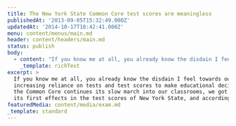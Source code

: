 ```yaml
---
title: The New York State Common Core test scores are meaningless
publishedAt: '2013-09-05T15:32:49.000Z'
updatedAt: '2014-10-17T18:42:41.000Z'
menu: content/menus/main.md
header: content/headers/main.md
status: publish
body:
  - content: "If you know me at all, you already know the disdain I feel towards our increasing reliance on tests and test scores to make educational decisions. As the Common Core continues its slow march into our classrooms, we got to see its first effects in the test scores of New York State, and according to pretty much everyone, they were terrible. I [posted the other day](https://jamesdigioia.com/editorial-trouble-common-core/) with some of the explanations as to why.\n\nHowever, all of that leaves out some of the intricacies as to how the proficiency rates are calculated. Essentially, students take the test, they get a certain percentage of questions correct, and they are placed into different categories (failing, passing, superawesome, whathaveyou) based on cut points.\n\nThis is one of those moments that should easily expose to anyone that test scores are not \"objective\" measures by any means: they're actually heavily reliant on the biases and assumptions of individuals and groups of individuals who decide what the cutoff points for each particular area.\n\nAt least in the case of New York, if not most Common Core states, the process for setting cut scores (and thus proficiency rates) relied on a series of assumptions that makes the final proficiency rates pretty much useless. The ever-hilarious Jersey Jazzman [has a great rundown of how we ended up with the cut scores we got](http://jerseyjazzman.blogspot.com/2013/08/scoring-ny-tests-with-triple-lindy.html):\n\n<ExtendedQuote>\n  * Start with \"college and career ready,\" an ill-defined phrase that could mean just about anything. Leap to freshman year GPA in selected courses at a limited number of four-year colleges. Could be graded on or off a curve (normative or criteria-based -- more on this later); varies widely between professors, schools, and courses; doesn't necessarily indicate whether the student's entire college experience was \"successful.\"\n  * Spring to SAT/PSAT scores, somewhat correlated to first year college GPA, but a normative assessment (meaning a set number of students must score at each percentile -- someone's got to lose). This is a test, by the way, tightly correlated to family income.\n  * Bounce to 8th grade NY State test scores, which are given three years before the SAT. Carom (got a thesaurus?) to 3rd through 7th NY State test scores, which would assume all children follow the same learning trajectory.\n  * Jounce (SAT word!) to teacher/principal evaluations and school evaluations and student retention decisions.\n</ExtendedQuote>\n\nThis is absurd. You start with a meaningless assumption, tie it to wildly varied data, and then project it back 10 years through more meaningless assumptions and useless data to come up with cut points for 3rd graders.\n\nThis is the data we're going to use to make major decisions about teachers, which ones get fired, which ones get raises, as well as schools, which ones get closed, which ones get funding. It borders on the absurd. The big problem is those who actually make the decisions don't have any idea what this is all about. They don't know where the numbers come from, they don't know what they mean, and they don't know how tenuous the data really is.\n\n[The absurdity of this system should be obvious to anyone](http://www.washingtonpost.com/blogs/answer-sheet/wp/2013/08/12/how-come-officials-could-predict-results-on-new-test-scores/):\n\n<ExtendedQuote>\n  It does not matter that SATs are nearly immovable. It does not matter that there is absolutely no proof that if you increase a third grader\x92s scores that his SATs, nearly a decade later, will go up. It does not matter that those pesky, unscientific grades that teachers give are better predictors of college success.\n\n  It does not matter that the hard work that a student puts into her GPA is a far better predictor of college graduation than her test scores.\_ We are to believe that if we buy all of those Common Core products and data systems and our third-graders sit through days of difficult SAT, NAEP and PSAT aligned tests, their scores will soar and they will do better in college.\n</ExtendedQuote>\n\nOn some level, what they're trying to accomplish makes a modicum of sense: they have a complicated system with varying outcomes that they're try to harmonize so it optimizes a single variable, college readiness.\n\nFine. I guess.\\[1. Although I have problems with this as well. I'm not convinced that optimizing for \"college readiness\" makes a lot of sense. Part of that is going to college may not really be the best path for everyone, and we've done little to provide alternate paths to middle-class life. Going to college is similar to owning a home, in that it's now pretty much a doctrine of faith that you **must** do these things in order to be middle-class. Any suggestion to the contrary is met with a level of resistance far beyond the significance of the point.]\n\nBut we've then placed additional emphasis on what that data means in achieving that objective that it does not deserve and we end up with an absurd and unworkable system.\n\nWhen will the madness end?\n"
    _template: richText
excerpt: >
  If you know me at all, you already know the disdain I feel towards our
  increasing reliance on tests and test scores to make educational decisions. As
  the Common Core continues its slow march into our classrooms, we got to see
  its first effects in the test scores of New York State, and according to \[…]
featuredMedia: content/media/exam.md
_template: standard
---
```


